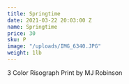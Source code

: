 ```yaml
---
title: Springtime
date: 2021-03-22 20:03:00 Z
name: Springtime
price: 30
sku: P
image: "/uploads/IMG_6340.JPG"
weight: 1lb
---
```


3 Color Risograph Print by MJ Robinson